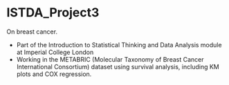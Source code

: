 # ISTDA_Project3
On breast cancer.


- Part of the Introduction to Statistical Thinking and Data Analysis module at Imperial College London
- Working in the METABRIC (Molecular Taxonomy of Breast Cancer International Consortium) dataset using survival analysis, including KM plots and COX regression.
